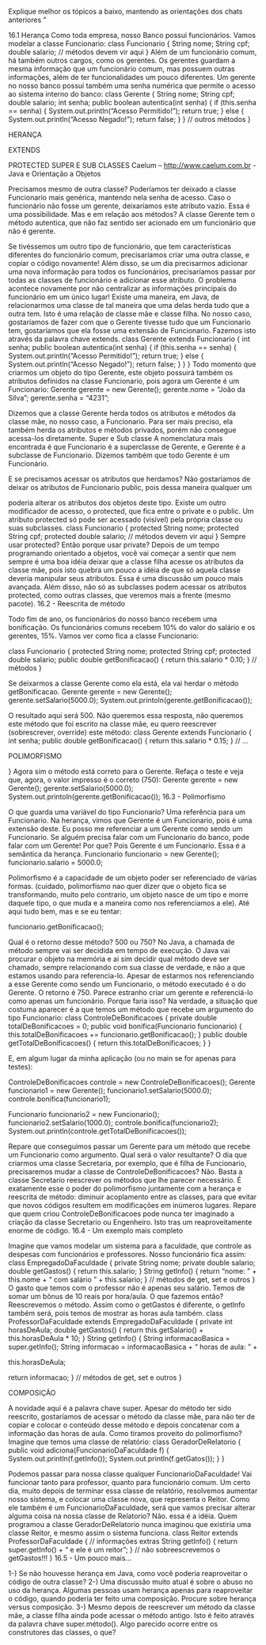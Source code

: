 Explique melhor os tópicos a baixo, mantendo as orientações dos chats anteriores
"

16.1 Herança
Como toda empresa, nosso Banco possui funcionários. Vamos modelar a classe
Funcionario:
class Funcionario {
String nome;
String cpf;
double salario;
// métodos devem vir aqui
}
Além de um funcionário comum, há também outros cargos, como os gerentes.
Os gerentes guardam a mesma informação que um funcionário comum, mas
possuem outras informações, além de ter funcionalidades um pouco diferentes. Um
gerente no nosso banco possui também uma senha numérica que permite o acesso
ao sistema interno do banco:
class Gerente {
String nome;
String cpf;
double salario;
int senha;
public boolean autentica(int senha) {
if (this.senha == senha) {
System.out.println(“Acesso Permitido!”);
return true;
} else {
System.out.println(“Acesso Negado!”);
return false;
}
}
// outros métodos
}



HERANÇA

EXTENDS

PROTECTED
SUPER E SUB
CLASSES
Caelum – http://www.caelum.com.br - Java e Orientação a Objetos

Precisamos mesmo de outra classe?
Poderíamos ter deixado a classe Funcionario mais genérica, mantendo nela senha de
acesso. Caso o funcionário não fosse um gerente, deixaríamos este atributo vazio.
Essa é uma possibilidade. Mas e em relação aos métodos? A classe Gerente tem o
método autentica, que não faz sentido ser acionado em um funcionário que não é
gerente.

Se tivéssemos um outro tipo de funcionário, que tem características diferentes
do funcionário comum, precisaríamos criar uma outra classe, e copiar o código
novamente!
Além disso, se um dia precisarmos adicionar uma nova informação para todos
os funcionários, precisaríamos passar por todas as classes de funcionário e adicionar
esse atributo. O problema acontece novamente por não centralizar as informações
principais do funcionário em um único lugar!
Existe uma maneira, em Java, de relacionarmos uma classe de tal maneira que
uma delas herda tudo que a outra tem. Isto é uma relação de classe mãe e classe
filha. No nosso caso, gostaríamos de fazer com que o Gerente tivesse tudo que um
Funcionario tem, gostaríamos que ela fosse uma extensão de Funcionario.
Fazemos isto através da palavra chave extends.
class Gerente extends Funcionario {
int senha;
public boolean autentica(int senha) {
if (this.senha == senha) {
System.out.println(“Acesso Permitido!”);
return true;
} else {
System.out.println(“Acesso Negado!”);
return false;
}
}
}
Todo momento que criarmos um objeto do tipo Gerente, este objeto possuirá
também os atributos definidos na classe Funcionario, pois agora um Gerente é um
Funcionario:
Gerente gerente = new Gerente();
gerente.nome = “João da Silva”;
gerente.senha = “4231”;

Dizemos que a classe Gerente herda todos os atributos e métodos da classe
mãe, no nosso caso, a Funcionario. Para ser mais preciso, ela também herda os
atributos e métodos privados, porém não consegue acessa-los diretamente.
Super e Sub classe
A nomenclatura mais encontrada é que Funcionario é a superclasse de Gerente, e
Gerente é a subclasse de Funcionario. Dizemos também que todo Gerente é um
Funcionário.

E se precisamos acessar os atributos que herdamos? Não gostaríamos de
deixar os atributos de Funcionario public, pois dessa maneira qualquer um

poderia alterar os atributos dos objetos deste tipo. Existe um outro modificador de
acesso, o protected, que fica entre o private e o public. Um atributo protected
só pode ser acessado (visível) pela própria classe ou suas subclasses.
class Funcionario {
protected String nome;
protected String cpf;
protected double salario;
// métodos devem vir aqui
}
Sempre usar protected?
Então porque usar private? Depois de um tempo programando orientado a objetos,
você vai começar a sentir que nem sempre é uma boa idéia deixar que a classe filha
acesse os atributos da classe mãe, pois isto quebra um pouco a idéia de que só aquela
classe deveria manipular seus atributos. Essa é uma discussão um pouco mais
avançada.
Além disso, não só as subclasses podem acessar os atributos protected, como outras
classes, que veremos mais a frente (mesmo pacote).
16.2 - Reescrita de método

Todo fim de ano, os funcionários do nosso banco recebem uma bonificação. Os
funcionários comuns recebem 10% do valor do salário e os gerentes, 15%.
Vamos ver como fica a classe Funcionario:

class Funcionario {
protected String nome;
protected String cpf;
protected double salario;
public double getBonificacao() {
return this.salario * 0.10;
}
// métodos
}

Se deixarmos a classe Gerente como ela está, ela vai herdar o método
getBonificacao.
Gerente gerente = new Gerente();
gerente.setSalario(5000.0);
System.out.printoln(gerente.getBonificacao());

O resultado aqui será 500. Não queremos essa resposta, não queremos este
método que foi escrito na classe mãe, eu quero reescrever (sobrescrever, override)
este método:
class Gerente extends Funcionario {
int senha;
public double getBonificacao() {
return this.salario * 0.15;
}
// ...



POLIMORFISMO

}
Agora sim o método está correto para o Gerente. Refaça o teste e veja que,
agora, o valor impresso é o correto (750):
Gerente gerente = new Gerente();
gerente.setSalario(5000.0);
System.out.printoln(gerente.getBonificacao());
16.3 - Polimorfismo

O que guarda uma variável do tipo Funcionario? Uma referência para um
Funcionario.
Na herança, vimos que Gerente é um Funcionario, pois é uma extensão
deste. Eu posso me referenciar a um Gerente como sendo um Funcionario. Se
alguém precisa falar com um Funcionario do banco, pode falar com um Gerente!
Por que? Pois Gerente é um Funcionario. Essa é a semântica da herança.
Funcionario funcionario = new Gerente();
funcionario.salario = 5000.0;

Polimorfismo é a capacidade de um objeto poder ser referenciado de várias
formas. (cuidado, polimorfismo nao quer dizer que o objeto fica se transformando,
muito pelo contrario, um objeto nasce de um tipo e morre daquele tipo, o que muda
e a maneira como nos referenciamos a ele).
Até aqui tudo bem, mas e se eu tentar:

funcionario.getBonificacao();

Qual é o retorno desse método? 500 ou 750? No Java, a chamada de método
sempre vai ser decidida em tempo de execução. O Java vai procurar o objeto na
memória e ai sim decidir qual método deve ser chamado, sempre relacionando com
sua classe de verdade, e não a que estamos usando para referencia-lo. Apesar de
estarmos nos referenciando a esse Gerente como sendo um Funcionario, o método
executado é o do Gerente. O retorno é 750.
Parece estranho criar um gerente e referenciá-lo como apenas um funcionário.
Porque faria isso? Na verdade, a situação que costuma aparecer é a que temos um
método que recebe um argumento do tipo Funcionario:
class ControleDeBonificacoes {
private double totalDeBonificacoes = 0;
public void bonifica(Funcionario funcionario) {
this.totalDeBonificacoes += funcionario.getBonificacao();
}
public double getTotalDeBonificacoes() {
return this.totalDeBonificacoes;
}
}

E, em algum lugar da minha aplicação (ou no main se for apenas para testes):

ControleDeBonificacoes controle = new ControleDeBonificacoes();
Gerente funcionario1 = new Gerente();
funcionario1.setSalario(5000.0);
controle.bonifica(funcionario1);


Funcionario funcionario2 = new Funcionario();
funcionario2.setSalario(1000.0);
controle.bonifica(funcionario2);
System.out.println(controle.getTotalDeBonificacoes());

Repare que conseguimos passar um Gerente para um método que recebe um
Funcionario como argumento.
Qual será o valor resultante?
O dia que criarmos uma classe Secretaria, por exemplo, que é filha de
Funcionario, precisaremos mudar a classe de ControleDeBonificacoes? Não.
Basta a classe Secretario reescrever os métodos que lhe parecer necessário. É
exatamente esse o poder do polimorfismo juntamente com a herança e reescrita de
método: diminuir acoplamento entre as classes, para que evitar que novos códigos
resultem em modificações em inúmeros lugares.
Repare que quem criou ControleDeBonificacoes pode nunca ter imaginado a
criação da classe Secretario ou Engenheiro. Isto tras um reaproveitamente
enorme de código.
16.4 - Um exemplo mais completo

Imagine que vamos modelar um sistema para a faculdade, que controle as
despesas com funcionários e professores. Nosso funcionário fica assim:
class EmpregadoDaFaculdade {
private String nome;
private double salario;
double getGastos() {
return this.salario;
}
String getInfo() {
return “nome: ” + this.nome + “ com salário ” + this.salario;
}
// métodos de get, set e outros
}
O gasto que temos com o professor não é apenas seu salário. Temos de somar
um bônus de 10 reais por hora/aula. O que fazemos então? Reescrevemos o método.
Assim como o getGastos é diferente, o getInfo também será, pois temos de
mostrar as horas aula também.
class ProfessorDaFaculdade extends EmpregadoDaFaculdade {
private int horasDeAula;
double getGastos() {
return this.getSalario() + this.horasDeAula * 10;
}
String getInfo() {
String informacaoBasica = super.getInfo();
String informacao = informacaoBasica + “ horas de aula: ” +

this.horasDeAula;

return informacao;
}
// métodos de get, set e outros
}



COMPOSIÇÃO


A novidade aqui é a palavra chave super. Apesar do método ter sido reescrito,
gostaríamos de acessar o método da classe mãe, para não ter de copiar e colocar o
conteúdo desse método e depois concatenar com a informação das horas de aula.
Como tiramos proveito do polimorfismo? Imagine que temos uma classe de
relatório:
class GeradorDeRelatorio {
public void adiciona(FuncionarioDaFaculdade f) {
System.out.println(f.getInfo());
System.out.println(f.getGatos());
}
}

Podemos passar para nossa classe qualquer FuncionarioDaFaculdade! Vai
funcionar tanto para professor, quanto para funcionário comum.
Um certo dia, muito depois de terminar essa classe de relatório, resolvemos
aumentar nosso sistema, e colocar uma classe nova, que representa o Reitor. Como
ele também é um FuncionarioDaFaculdade, será que vamos precisar alterar
alguma coisa na nossa classe de Relatorio? Não. essa é a idéia. Quem programou a
classe GeradorDeRelatorio nunca imaginou que existiria uma classe Reitor, e
mesmo assim o sistema funciona.
class Reitor extends ProfessorDaFaculdade {
// informações extras
String getInfo() {
return super.getInfo() + “ e ele é um reitor”;
}
// não sobreescrevemos o getGastos!!!
}
16.5 - Um pouco mais...

1-) Se não houvesse herança em Java, como você poderia reaproveitar o
código de outra classe?
2-) Uma discussão muito atual é sobre o abuso no uso da herança. Algumas
pessoas usam herança apenas para reaproveitar o código, quando poderia ter feito
uma composição. Procure sobre herança versus composição.
3-) Mesmo depois de reescrever um método da classe mãe, a classe filha ainda
pode acessar o método antigo. Isto é feito através da palavra chave
super.método(). Algo parecido ocorre entre os construtores das classes, o que?